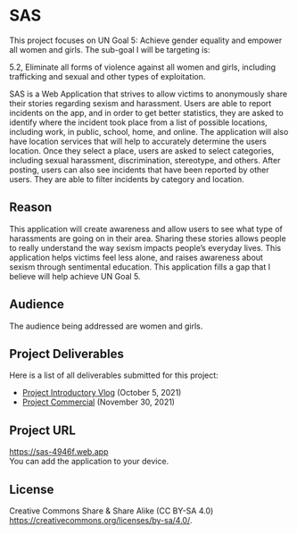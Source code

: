 # SAS

This project focuses on UN Goal 5: Achieve gender equality and empower all women and girls. The sub-goal I will be targeting is:

 5.2, Eliminate all forms of violence against all women and girls, including trafficking and sexual and other types of exploitation.
 
SAS is a Web Application that strives to allow victims to anonymously share their stories regarding sexism and harassment. Users are able to report incidents on the app, and in order to get better statistics, they are asked to identify where the incident took place from a list of possible locations, including work, in public, school, home, and online. The application will also have location services that will help to accurately determine the users location. Once they select a place, users are asked to select categories, including sexual harassment, discrimination, stereotype, and others. After posting, users can also see incidents that have been reported by other users. They are able to filter incidents by category and location.
 
## Reason 
This application will create awareness and allow users to see what type of harassments are going on in their area. Sharing these stories allows people to really understand the way sexism impacts people’s everyday lives. This application helps victims feel less alone, and raises awareness about sexism through sentimental education. This application fills a gap that I believe will help achieve UN Goal 5.

## Audience
The audience being addressed are women and girls.

 ## Project Deliverables 
 
 Here is a list of all deliverables submitted for this project: 

- [Project Introductory Vlog](https://youtu.be/iFllN-x5YvM) (October 5, 2021)
- [Project Commercial](https://youtu.be/NI_iSk-C2Bw) (November 30, 2021)

 ## Project URL 
 https://sas-4946f.web.app
 <br>
 You can add the application to your device.

## License

Creative Commons Share & Share Alike (CC BY-SA 4.0) https://creativecommons.org/licenses/by-sa/4.0/.
